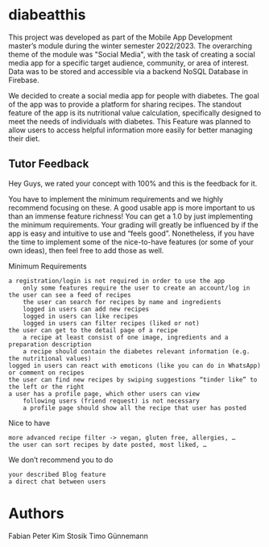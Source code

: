 # diabeatthis

This project was developed as part of the Mobile App Development master’s module during the winter semester 2022/2023. The overarching theme of the module was "Social Media", with the task of creating a social media app for a specific target audience, community, or area of interest. Data was to be stored and accessible via a backend NoSQL Database in Firebase.

We decided to create a social media app for people with diabetes. The goal of the app was to provide a platform for sharing recipes. The standout feature of the app is its nutritional value calculation, specifically designed to meet the needs of individuals with diabetes. This Feature was planned to allow users to access helpful information more easily for better managing their diet.

## Tutor Feedback

Hey Guys, we rated your concept with 100% and this is the feedback for it. 

You have to implement the minimum requirements and we highly recommend focusing on these. A good usable app is more important to us than an immense feature richness! You can get a 1.0 by just implementing the minimum requirements. Your grading will greatly be influenced by if the app is easy and intuitive to use and “feels good”. 
Nonetheless, if you have the time to implement some of the nice-to-have features (or some of your own ideas), then feel free to add those as well.

Minimum Requirements

    a registration/login is not required in order to use the app
        only some features require the user to create an account/log in
    the user can see a feed of recipes
        the user can search for recipes by name and ingredients
        logged in users can add new recipes
        logged in users can like recipes
        logged in users can filter recipes (liked or not)
    the user can get to the detail page of a recipe
        a recipe at least consist of one image, ingredients and a preparation description
        a recipe should contain the diabetes relevant information (e.g. the nutritional values)
    logged in users can react with emoticons (like you can do in WhatsApp) or comment on recipes
    the user can find new recipes by swiping suggestions “tinder like” to the left or the right
    a user has a profile page, which other users can view
        following users (friend request) is not necessary
        a profile page should show all the recipe that user has posted

Nice to have

    more advanced recipe filter -> vegan, gluten free, allergies, …
    the user can sort recipes by date posted, most liked, …

We don’t recommend you to do

    your described Blog feature
    a direct chat between users


# Authors
Fabian Peter
Kim Stosik
Timo Günnemann
